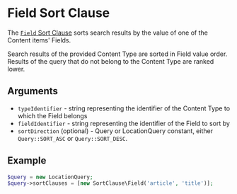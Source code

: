 # Field Sort Clause

The [`Field` Sort Clause](https://github.com/ezsystems/ezpublish-kernel/blob/v8.0.0-beta3/eZ/Publish/API/Repository/Values/Content/Query/SortClause/Field.php)
sorts search results by the value of one of the Content items' Fields.

Search results of the provided Content Type are sorted in Field value order.
Results of the query that do not belong to the Content Type are ranked lower.

## Arguments

- `typeIdentifier` - string representing the identifier of the Content Type to which the Field belongs
- `fieldIdentifier` - string representing the identifier of the Field to sort by
- `sortDirection` (optional) - Query or LocationQuery constant, either `Query::SORT_ASC` or `Query::SORT_DESC`.

## Example

``` php
$query = new LocationQuery;
$query->sortClauses = [new SortClause\Field('article', 'title')];
```

